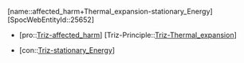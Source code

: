 ﻿---
type: TrizContradiction
aliases:
- affected_harm+Thermal_expansion-stationary_Energy
license: CC BY-SA 4.0
copyright: https://github.com/SpocWeb
IsDeleted: false
IsReadOnly: false
Confidential: public
tags: 
- Triz/Contradiction
---
[name::affected_harm+Thermal_expansion-stationary_Energy]
[SpocWebEntityId::25652]
+ [pro::[Triz-affected_harm](tech/Triz/Parameter/Triz-affected_harm.md)]
[Triz-Principle::[Triz-Thermal_expansion](tech/Triz/Principle/Triz-Thermal_expansion.md)]
- [con::[Triz-stationary_Energy](tech/Triz/Parameter/Triz-stationary_Energy.md)]

